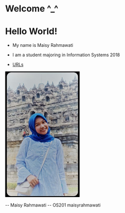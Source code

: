 ---
---

# Welcome ^_^
# Hello World!

* My name is Maisy Rahmawati
* I am a student majoring in Information Systems 2018

* [URLs](URLs/)

<img src="myself.jpg" width="240">

-- Maisy Rahmawati
-- OS201 maisyrahmawati
